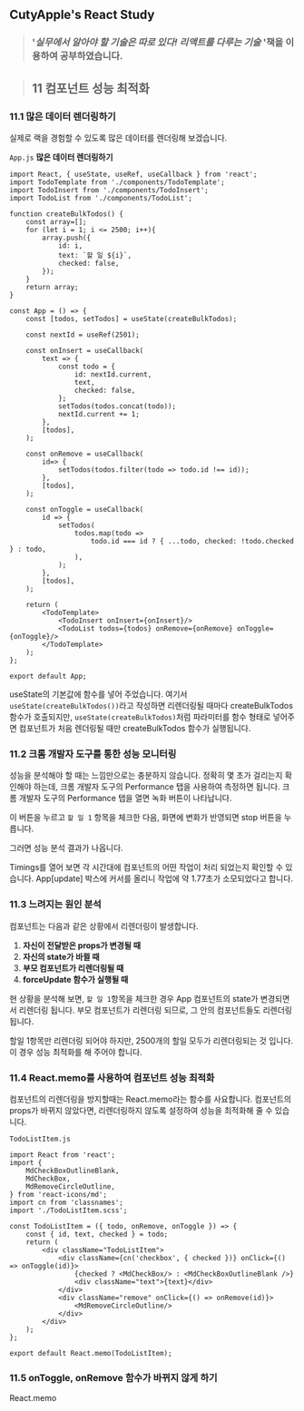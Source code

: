 ## CutyApple's React Study 

> ### '*실무에서 알아야 할 기술은 따로 있다! 리액트를 다루는 기술* '책을              이용하여 공부하였습니다.



> ## 11 컴포넌트 성능 최적화



### 11.1 많은 데이터 렌더링하기

실제로 랙을 경험할 수 있도록 많은 데이터를 렌더링해 보겠습니다. 

`App.js` **많은 데이터 렌더링하기**

```react
import React, { useState, useRef, useCallback } from 'react';
import TodoTemplate from './components/TodoTemplate';
import TodoInsert from './components/TodoInsert';
import TodoList from './components/TodoList';

function createBulkTodos() {
    const array=[];
    for (let i = 1; i <= 2500; i++){
        array.push({
            id: i,
            text: `할 일 ${i}`,
            checked: false,
        });
    }
    return array;
}

const App = () => {
    const [todos, setTodos] = useState(createBulkTodos);
    
    const nextId = useRef(2501);
    
    const onInsert = useCallback(
    	text => {
            const todo = {
                id: nextId.current,
                text,
                checked: false,
            };
            setTodos(todos.concat(todo));
            nextId.current += 1;
        },
        [todos],
    );
    
    const onRemove = useCallback(
        id=> {
            setTodos(todos.filter(todo => todo.id !== id));
        },
        [todos],
    );
   
    const onToggle = useCallback(
    	id => {
            setTodos(
            	todos.map(todo => 
                	todo.id === id ? { ...todo, checked: !todo.checked } : todo,
                ),
            );
        },
        [todos],
    );
    
    return (
    	<TodoTemplate>
        	<TodoInsert onInsert={onInsert}/>
            <TodoList todos={todos} onRemove={onRemove} onToggle={onToggle}/>
        </TodoTemplate>
    );
};
                
export default App;
```



useState의 기본값에 함수를 넣어 주었습니다. 여기서 `useState(createBulkTodos())`라고 작성하면 리렌더링될 때마다 createBulkTodos 함수가 호출되지만, `useState(createBulkTodos)`처럼 파라미터를 함수 형태로 넣어주면 컴포넌트가 처음 렌더링될 때만 createBulkTodos 함수가 실행됩니다.



### 11.2 크롬 개발자 도구를 통한 성능 모니터링

성능을 분석해야 할 때는 느낌만으로는 충분하지 않습니다. 정확히 몇 초가 걸리는지 확인해야 하는데, 크롬 개발자 도구의 Performance 탭을 사용하여 측정하면 됩니다. 크롬 개발자 도구의 Performance 탭을 열면 녹화 버튼이 나타납니다.

이 버튼을 누르고 `할 일 1` 항목을 체크한 다음, 화면에 변화가 반영되면 stop 버튼을 누릅니다.

그러면 성능 분석 결과가 나옵니다.



Timings를 열어 보면 각 시간대에 컴포넌트의 어떤 작업이 처리 되었는지 확인할 수 있습니다. App[update] 박스에 커서를 올리니 작업에 약 1.77초가 소모되었다고 합니다. 



### 11.3 느려지는 원인 분석

컴포넌트는 다음과 같은 상황에서 리렌더링이 발생합니다.

1. **자신이 전달받은 props가 변경될 때**
2. **자신의 state가 바뀔 때**
3. **부모 컴포넌트가 리렌더링될 때**
4. **forceUpdate 함수가 실행될 때**



현 상황을 분석해 보면, `할 일 1`항목을 체크한 경우 App 컴포넌트의 state가 변경되면서 리렌더링 됩니다. 부모 컴포넌트가 리렌더링 되므로, 그 안의 컴포넌트들도 리렌더링 됩니다.

할일 1항목만 리렌더링 되어야 하지만, 2500개의 할일 모두가 리렌더링되는 것 입니다. 이 경우 성능 최적화를 해 주어야 합니다.



### 11.4 React.memo를 사용하여 컴포넌트 성능 최적화

컴포넌트의  리렌더링을 방지할때는 React.memo라는 함수를 사요합니다. 컴포넌트의 props가 바뀌지 않았다면, 리렌더링하지 않도록 설정하여 성능을 최적화해 줄 수 있습니다.

`TodoListItem.js`

```react
import React from 'react';
import {
    MdCheckBoxOutlineBlank,
    MdCheckBox,
    MdRemoveCircleOutline,
} from 'react-icons/md';
import cn from 'classnames';
import './TodoListItem.scss';

const TodoListItem = ({ todo, onRemove, onToggle }) => {
    const { id, text, checked } = todo;
    return (
    	<div className="TodoListItem">
        	<div className={cn('checkbox', { checked })} onClick={() => onToggle(id)}>
            	{checked ? <MdCheckBox/> : <MdCheckBoxOutlineBlank />}
                <div className="text">{text}</div>
            </div>
            <div className="remove" onClick={() => onRemove(id)}>
            	<MdRemoveCircleOutline/>
            </div>
        </div>
    );
};

export default React.memo(TodoListItem);
```



### 11.5 onToggle, onRemove 함수가 바뀌지 않게 하기

React.memo